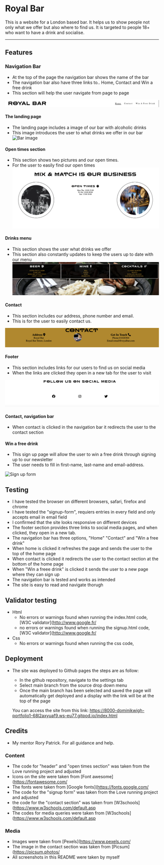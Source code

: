 # Royal Bar #

This is a website for a London based bar. It helps us to show people not only what we offer but also where to find us. It is targeted to people 18+ who want to have a drink and socialise.

- - - -



## Features ##

### Navigation Bar ###

* At the top of the page the navigation bar shows the name of the bar
* The navigation bar also have three links to.. Home, Contact and Win a free drink
* This section will help the user navigate from page to page

![Navigation bar](documentation/Navigation.png)

#### The landing page ####
* The landing page includes a image of our bar with alcoholic drinks 
* This image introduces the user to what drinks we offer in our bar
![Bar image](documentation/bar%20image%20.png)

#### Open times section ####
* This section shows two pictures and our open times. 
* For the user to easily find our open times 
![opentimes and two pictures](documentation/opentimes%20.png)


#### Drinks menu #### 
* This section shows the user what drinks we offer
* This section also constantly updates to keep the users up to date with our menu 
![Drinks menu](documentation/drinks%20menu.png)

#### Contact ####
* This section includes our address, phone number and email. 
* This is for the user to easily contact us. 

![Contact information](documentation/contact.png)


#### Footer #### 
* This section includes links for our users to find us on social media 
* When the links are clicked they open in a new tab for the user to visit 

![Fo0ter with social media links](documentation/footer.png)

#### Contact, navigation bar ####
* When contact is clicked in the navigation bar it redirects the user to the contact section 


#### Win a free drink #### 
* This sign up page will allow the user to win a free drink through signing up to our newsletter 
* The user needs to fill in first-name, last-name and email-address. 

![Sign up form](documentation/win%20a%20free%20drink.png)



## Testing ##

* I have tested the browser on different browsers, safari, firefox and chrome  
* I have tested the "signup-form", requiers entries in every field and only accepts email in email field 
* I confirmed that the site looks responsive on different devices
* The footer section provides three links to social media pages, and when clicked, they open in a new tab. 
* The navigation bar has three options, "Home" "Contact" and "Win a free drink" 
* When home is clicked it refreshes the page and sends the user to the top of the home page  
* When contact is clicked it redirects the user to the contact section at the bottom of the home page 
* When "Win a freee drink" is clicked it sends the user to a new page where they can sign up  
* The navigation bar is tested and works as intended 
* The site is easy to read and navigate thorugh  

## Validator testing ##
* Html 
   * No errors or warnings found when running the index.html code, [W3C validator](http://www.google.fr/
   * no errors or warnings found when running the signup.html code, [W3C validator](http://www.google.fr/
* Css 
   * No errors or warnings found when running the css code, 


## Deployment ##

* The site was deployed to Github pages the steps are as follow:
  * In the github repository, navigate to the settings tab 
  * Select main branch from the source drop down menu  
  * Once the main branch has been selected and saved the page will automatically get deployed and a display with the link will be at the top of the page 

  You can access the site from this link: https://8000-dominikwigh-portfolio1-68l2axyuaf9.ws-eu77.gitpod.io/index.html

## Credits ##
* My mentor Rory Patrick. For all guidance and help. 
### Content ###
 * The code for "header" and "open times section" was taken from the Love running project and adjusted 
 * Icons on the site were taken from [Font awesome](https://fontawesome.com/
 * The fonts were taken from [Google fonts](https://fonts.google.com/
 * The code for the "signup form" was taken from the Love running project and adjusted
 * the code for the "contact section" was taken from [W3schools](https://www.w3schools.com/default.asp
 * The codes for media queries were taken from [W3schools](https://www.w3schools.com/default.asp
 
### Media ### 
 * Images were taken from [Pexels](https://www.pexels.com/
 * The image in the contact section was taken from [Picsum](https://picsum.photos/
 * All screenshots in this README were taken by myself







